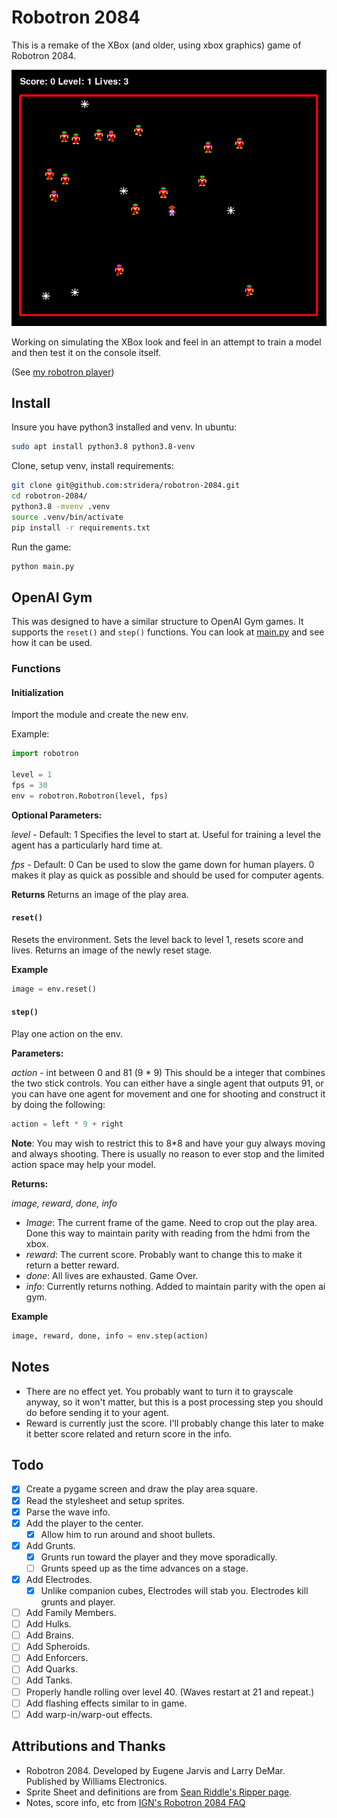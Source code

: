 # Robotron 2084

This is a remake of the XBox (and older, using xbox graphics) game of Robotron 2084.

![Robotron Game](resources/robotron.png "Robotron 2084")

Working on simulating the XBox look and feel in an attempt to train a model and then test it on the console itself.

(See [my robotron player](https://github.com/stridera/robotron))

## Install

Insure you have python3 installed and venv. In ubuntu:

```bash
sudo apt install python3.8 python3.8-venv
```

Clone, setup venv, install requirements:

```bash
git clone git@github.com:stridera/robotron-2084.git
cd robotron-2084/
python3.8 -mvenv .venv
source .venv/bin/activate
pip install -r requirements.txt
```

Run the game:

```bash
python main.py
```

## OpenAI Gym

This was designed to have a similar structure to OpenAI Gym games. It supports the `reset()` and `step()` functions. You can look at [main.py](main.py) and see how it can be used.

### Functions

#### Initialization

Import the module and create the new env.

Example:

```python
import robotron

level = 1
fps = 30
env = robotron.Robotron(level, fps)
```

**Optional Parameters:**

_level_ - Default: 1
Specifies the level to start at. Useful for training a level the agent has a particularly hard time at.

_fps_ - Default: 0
Can be used to slow the game down for human players. 0 makes it play as quick as possible and should be used for computer agents.

**Returns**
Returns an image of the play area.

#### `reset()`

Resets the environment. Sets the level back to level 1, resets score and lives. Returns an image of the newly reset stage.

**Example**

```python
image = env.reset()
```

#### `step()`

Play one action on the env.

**Parameters:**

_action_ - int between 0 and 81 (9 \* 9)
This should be a integer that combines the two stick controls. You can either have a single agent that outputs 91, or you can have one agent for movement and one for shooting and construct it by doing the following:

```python
action = left * 9 + right
```

**Note**: You may wish to restrict this to 8\*8 and have your guy always moving and always shooting. There is usually no reason to ever stop and the limited action space may help your model.

**Returns:**

_image, reward, done, info_

- _Image_: The current frame of the game. Need to crop out the play area. Done this way to maintain parity with reading from the hdmi from the xbox.
- _reward_: The current score. Probably want to change this to make it return a better reward.
- _done_: All lives are exhausted. Game Over.
- _info_: Currently returns nothing. Added to maintain parity with the open ai gym.

**Example**

```python
image, reward, done, info = env.step(action)
```

## Notes

- There are no effect yet. You probably want to turn it to grayscale anyway, so it won't matter, but this is a post processing step you should do before sending it to your agent.
- Reward is currently just the score. I'll probably change this later to make it better score related and return score in the info.

## Todo

- [x] Create a pygame screen and draw the play area square.
- [x] Read the stylesheet and setup sprites.
- [x] Parse the wave info.
- [x] Add the player to the center.
  - [x] Allow him to run around and shoot bullets.
- [x] Add Grunts.
  - [x] Grunts run toward the player and they move sporadically.
  - [ ] Grunts speed up as the time advances on a stage.
- [x] Add Electrodes.
  - [x] Unlike companion cubes, Electrodes will stab you. Electrodes kill grunts and player.
- [ ] Add Family Members.
- [ ] Add Hulks.
- [ ] Add Brains.
- [ ] Add Spheroids.
- [ ] Add Enforcers.
- [ ] Add Quarks.
- [ ] Add Tanks.
- [ ] Properly handle rolling over level 40. (Waves restart at 21 and repeat.)
- [ ] Add flashing effects similar to in game.
- [ ] Add warp-in/warp-out effects.

## Attributions and Thanks

- Robotron 2084. Developed by Eugene Jarvis and Larry DeMar. Published by Williams Electronics.
- Sprite Sheet and definitions are from [Sean Riddle's Ripper page](https://seanriddle.com/ripper.html).
- Notes, score info, etc from [IGN's Robotron 2084 FAQ](https://www.ign.com/faqs/2005/robotron-2084-general-faq-430788)

